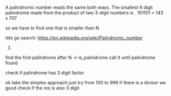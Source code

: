 A palindromic number reads the same both ways. The smallest 6 digit palindrome made from the product of two 3-digit numbers is . 101101 = 143 x 707


so we have to find one that is smaller than N

lets go search:
https://en.wikipedia.org/wiki/Palindromic_number

1.

find the first palindrome after N -> 
is_palindrome
call it until palindrome found

check if palindrome has 3 digit factor

ok take the simples approach just try from 100 to 999 if there is a divisor we good check if the res is also 3 digit
